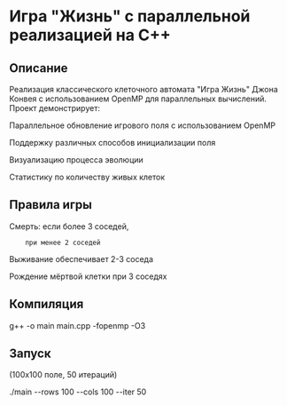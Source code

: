 # Игра "Жизнь" с параллельной реализацией на C++
## Описание 
Реализация классического клеточного автомата "Игра Жизнь" Джона Конвея с использованием OpenMP для параллельных вычислений. 
Проект демонстрирует:

Параллельное обновление игрового поля с использованием OpenMP

Поддержку различных способов инициализации поля

Визуализацию процесса эволюции

Статистику по количеству живых клеток
## Правила игры

Смерть: если более 3 соседей, 

        при менее 2 соседей 
        
Выживание обеспечивает 2-3 соседа 

Рождение мёртвой клетки при 3 соседях

## Компиляция
g++ -o main main.cpp -fopenmp -O3
## Запуск
(100x100 поле, 50 итераций)

./main --rows 100 --cols 100 --iter 50





